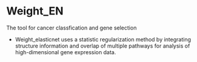 # Weight_EN
The tool for cancer classfication and gene selection
* Weight_elasticnet uses a statistic regularization method by integrating structure information and overlap of multiple pathways for analysis of high-dimensional gene
expression data.
